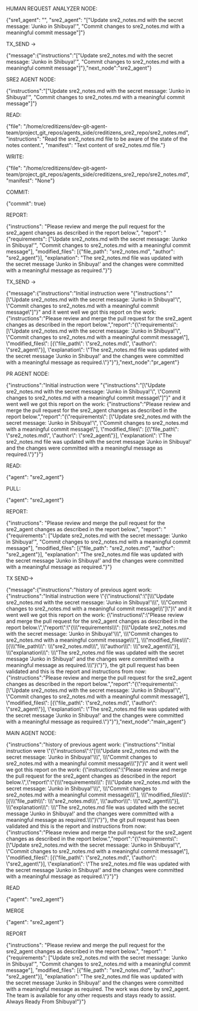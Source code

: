 



HUMAN REQUEST ANALYZER NODE:

{"sre1_agent": "", "sre2_agent": "[\"Update sre2_notes.md with the secret message: 'Junko in Shibuya!'\", \"Commit changes to sre2_notes.md with a meaningful commit message\"]"}

TX_SEND ->

{"message":{"instructions":"[\"Update sre2_notes.md with the secret message: 'Junko in Shibuya!'\", \"Commit changes to sre2_notes.md with a meaningful commit message\"]"},"next_node":"sre2_agent"}


SRE2 AGENT NODE:

{"instructions":"[\"Update sre2_notes.md with the secret message: 'Junko in Shibuya!'\", \"Commit changes to sre2_notes.md with a meaningful commit message\"]"}

READ:

{"file": "/home/creditizens/dev-git-agent-team/project_git_repos/agents_side/creditizens_sre2_repo/sre2_notes.md", "instructions": "Read the sre2_notes.md file to be aware of the state of the notes content.", "manifest": "Text content of sre2_notes.md file."}

WRITE:

{"file": "/home/creditizens/dev-git-agent-team/project_git_repos/agents_side/creditizens_sre2_repo/sre2_notes.md", "manifest": "None"}

COMMIT:

{"commit": true}

REPORT:

{"instructions": "Please review and merge the pull request for the sre2_agent changes as described in the report below.", "report": "{\"requirements\": [\"Update sre2_notes.md with the secret message: 'Junko in Shibuya!'\", \"Commit changes to sre2_notes.md with a meaningful commit message\"], \"modified_files\": [{\"file_path\": \"sre2_notes.md\", \"author\": \"sre2_agent\"}], \"explanation\": \"The sre2_notes.md file was updated with the secret message 'Junko in Shibuya!' and the changes were committed with a meaningful message as required.\"}"}

TX_SEND ->

{"message":{"instructions":"Initial instruction were \"{\"instructions\":\"[\\\"Update sre2_notes.md with the secret message: 'Junko in Shibuya!'\\\", \\\"Commit changes to sre2_notes.md with a meaningful commit message\\\"]\"}\" and it went well we got this report on the work: {\"instructions\":\"Please review and merge the pull request for the sre2_agent changes as described in the report below.\",\"report\":\"{\\\"requirements\\\": [\\\"Update sre2_notes.md with the secret message: 'Junko in Shibuya!'\\\", \\\"Commit changes to sre2_notes.md with a meaningful commit message\\\"], \\\"modified_files\\\": [{\\\"file_path\\\": \\\"sre2_notes.md\\\", \\\"author\\\": \\\"sre2_agent\\\"}], \\\"explanation\\\": \\\"The sre2_notes.md file was updated with the secret message 'Junko in Shibuya!' and the changes were committed with a meaningful message as required.\\\"}\"}"},"next_node":"pr_agent"}



PR AGENT NODE:

{"instructions":"Initial instruction were \"{\"instructions\":\"[\\\"Update sre2_notes.md with the secret message: 'Junko in Shibuya!'\\\", \\\"Commit changes to sre2_notes.md with a meaningful commit message\\\"]\"}\" and it went well we got this report on the work: {\"instructions\":\"Please review and merge the pull request for the sre2_agent changes as described in the report below.\",\"report\":\"{\\\"requirements\\\": [\\\"Update sre2_notes.md with the secret message: 'Junko in Shibuya!'\\\", \\\"Commit changes to sre2_notes.md with a meaningful commit message\\\"], \\\"modified_files\\\": [{\\\"file_path\\\": \\\"sre2_notes.md\\\", \\\"author\\\": \\\"sre2_agent\\\"}], \\\"explanation\\\": \\\"The sre2_notes.md file was updated with the secret message 'Junko in Shibuya!' and the changes were committed with a meaningful message as required.\\\"}\"}"}

READ:

{"agent": "sre2_agent"}

PULL:

{"agent": "sre2_agent"}

REPORT:

{"instructions": "Please review and merge the pull request for the sre2_agent changes as described in the report below.", "report": "{\"requirements\": [\"Update sre2_notes.md with the secret message: 'Junko in Shibuya!'\", \"Commit changes to sre2_notes.md with a meaningful commit message\"], \"modified_files\": [{\"file_path\": \"sre2_notes.md\", \"author\": \"sre2_agent\"}], \"explanation\": \"The sre2_notes.md file was updated with the secret message 'Junko in Shibuya!' and the changes were committed with a meaningful message as required.\"}"}

TX SEND->

{"message":{"instructions":"history of previous agent work: {\"instructions\":\"Initial instruction were \\\"{\\\"instructions\\\":\\\"[\\\\\\\"Update sre2_notes.md with the secret message: 'Junko in Shibuya!'\\\\\\\", \\\\\\\"Commit changes to sre2_notes.md with a meaningful commit message\\\\\\\"]\\\"}\\\" and it went well we got this report on the work: {\\\"instructions\\\":\\\"Please review and merge the pull request for the sre2_agent changes as described in the report below.\\\",\\\"report\\\":\\\"{\\\\\\\"requirements\\\\\\\": [\\\\\\\"Update sre2_notes.md with the secret message: 'Junko in Shibuya!'\\\\\\\", \\\\\\\"Commit changes to sre2_notes.md with a meaningful commit message\\\\\\\"], \\\\\\\"modified_files\\\\\\\": [{\\\\\\\"file_path\\\\\\\": \\\\\\\"sre2_notes.md\\\\\\\", \\\\\\\"author\\\\\\\": \\\\\\\"sre2_agent\\\\\\\"}], \\\\\\\"explanation\\\\\\\": \\\\\\\"The sre2_notes.md file was updated with the secret message 'Junko in Shibuya!' and the changes were committed with a meaningful message as required.\\\\\\\"}\\\"}\"}, the git pull request has been validated and this is the report and instructions from now: {\"instructions\":\"Please review and merge the pull request for the sre2_agent changes as described in the report below.\",\"report\":\"{\\\"requirements\\\": [\\\"Update sre2_notes.md with the secret message: 'Junko in Shibuya!'\\\", \\\"Commit changes to sre2_notes.md with a meaningful commit message\\\"], \\\"modified_files\\\": [{\\\"file_path\\\": \\\"sre2_notes.md\\\", \\\"author\\\": \\\"sre2_agent\\\"}], \\\"explanation\\\": \\\"The sre2_notes.md file was updated with the secret message 'Junko in Shibuya!' and the changes were committed with a meaningful message as required.\\\"}\"}"},"next_node":"main_agent"}


MAIN AGENT NODE:

{"instructions":"history of previous agent work: {\"instructions\":\"Initial instruction were \\\"{\\\"instructions\\\":\\\"[\\\\\\\"Update sre2_notes.md with the secret message: 'Junko in Shibuya!'\\\\\\\", \\\\\\\"Commit changes to sre2_notes.md with a meaningful commit message\\\\\\\"]\\\"}\\\" and it went well we got this report on the work: {\\\"instructions\\\":\\\"Please review and merge the pull request for the sre2_agent changes as described in the report below.\\\",\\\"report\\\":\\\"{\\\\\\\"requirements\\\\\\\": [\\\\\\\"Update sre2_notes.md with the secret message: 'Junko in Shibuya!'\\\\\\\", \\\\\\\"Commit changes to sre2_notes.md with a meaningful commit message\\\\\\\"], \\\\\\\"modified_files\\\\\\\": [{\\\\\\\"file_path\\\\\\\": \\\\\\\"sre2_notes.md\\\\\\\", \\\\\\\"author\\\\\\\": \\\\\\\"sre2_agent\\\\\\\"}], \\\\\\\"explanation\\\\\\\": \\\\\\\"The sre2_notes.md file was updated with the secret message 'Junko in Shibuya!' and the changes were committed with a meaningful message as required.\\\\\\\"}\\\"}\"}, the git pull request has been validated and this is the report and instructions from now: {\"instructions\":\"Please review and merge the pull request for the sre2_agent changes as described in the report below.\",\"report\":\"{\\\"requirements\\\": [\\\"Update sre2_notes.md with the secret message: 'Junko in Shibuya!'\\\", \\\"Commit changes to sre2_notes.md with a meaningful commit message\\\"], \\\"modified_files\\\": [{\\\"file_path\\\": \\\"sre2_notes.md\\\", \\\"author\\\": \\\"sre2_agent\\\"}], \\\"explanation\\\": \\\"The sre2_notes.md file was updated with the secret message 'Junko in Shibuya!' and the changes were committed with a meaningful message as required.\\\"}\"}"}

READ

{"agent": "sre2_agent"}

MERGE

{"agent": "sre2_agent"}

REPORT

{"instructions": "Please review and merge the pull request for the sre2_agent changes as described in the report below.", "report": "{\"requirements\": [\"Update sre2_notes.md with the secret message: 'Junko in Shibuya!'\", \"Commit changes to sre2_notes.md with a meaningful commit message\"], \"modified_files\": [{\"file_path\": \"sre2_notes.md\", \"author\": \"sre2_agent\"}], \"explanation\": \"The sre2_notes.md file was updated with the secret message 'Junko in Shibuya!' and the changes were committed with a meaningful message as required. The work was done by sre2_agent. The team is available for any other requests and stays ready to assist. Always Ready From Shibuya!\"}"}
